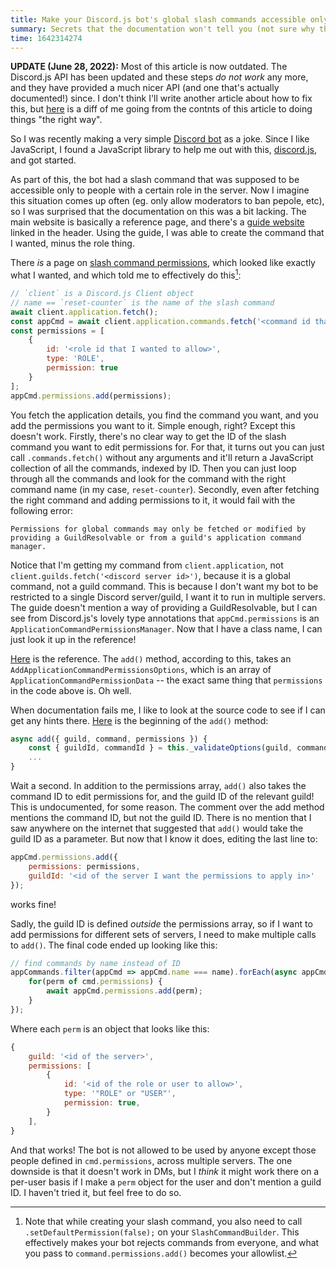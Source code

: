 ```yaml
---
title: Make your Discord.js bot's global slash commands accessible only to certain roles
summary: Secrets that the documentation won't tell you (not sure why though).
time: 1642314274
---
```


**UPDATE (June 28, 2022):** Most of this article is now outdated. The Discord.js API has been updated and these steps _do not work_ any more, and they have provided a much nicer API (and one that's actually documented!) since. I don't think I'll write another article about how to fix this, but [here](https://github.com/tendstofortytwo/counter-bot/commit/5d39629082d59297418b5be23df5b90b1db16bf0) is a diff of me going from the contnts of this article to doing things "the right way".

So I was recently making a very simple [Discord bot](https://github.com/namansood/counter-bot) as a joke. Since I like JavaScript, I found a JavaScript library to help me out with this, [discord.js](https://discord.js.org), and got started.

As part of this, the bot had a slash command that was supposed to be accessible only to people with a certain role in the server. Now I imagine this situation comes up often (eg. only allow moderators to ban pepole, etc), so I was surprised that the documentation on this was a bit lacking. The main website is basically a reference page, and there's a [guide website](https://discordjs.guide) linked in the header. Using the guide, I was able to create the command that I wanted, minus the role thing.

There *is* a page on [slash command permissions](https://discordjs.guide/interactions/slash-command-permissions.html), which looked like exactly what I wanted, and which told me to effectively do this[^1]:

```js
// `client` is a Discord.js Client object
// name == `reset-counter` is the name of the slash command
await client.application.fetch();
const appCmd = await client.application.commands.fetch('<command id that I wanted to edit permissions for>');
const permissions = [
    {
        id: '<role id that I wanted to allow>',
        type: 'ROLE',
        permission: true
    }
];
appCmd.permissions.add(permissions);
```

You fetch the application details, you find the command you want, and you add the permissions you want to it. Simple enough, right? Except this doesn't work. Firstly, there's no clear way to get the ID of the slash command you want to edit permissions for. For that, it turns out you can just call `.commands.fetch()` without any arguments and it'll return a JavaScript collection of all the commands, indexed by ID. Then you can just loop through all the commands and look for the command with the right command name (in my case, `reset-counter`). Secondly, even after fetching the right command and adding permissions to it, it would fail with the following error:

```
Permissions for global commands may only be fetched or modified by providing a GuildResolvable or from a guild's application command manager.
```

Notice that I'm getting my command from `client.application`, not `client.guilds.fetch('<discord server id>')`, because it is a global command, not a guild command. This is because I don't want my bot to be restricted to a single Discord server/guild, I want it to run in multiple servers. The guide doesn't mention a way of providing a GuildResolvable, but I can see from Discord.js's lovely type annotations that `appCmd.permissions` is an `ApplicationCommandPermissionsManager`. Now that I have a class name, I can just look it up in the reference!

[Here](https://discord.js.org/#/docs/discord.js/stable/class/ApplicationCommandPermissionsManager) is the reference. The `add()` method, according to this, takes an `AddApplicationCommandPermissionsOptions`, which is an array of `ApplicationCommandPermissionData` -- the exact same thing that `permissions` in the code above is. Oh well.

When documentation fails me, I like to look at the source code to see if I can get any hints there. [Here](https://github.com/discordjs/discord.js/blob/988a51b7641f8b33cc9387664605ddc02134859d/src/managers/ApplicationCommandPermissionsManager.js#L222) is the beginning of the `add()` method:

```js
async add({ guild, command, permissions }) {
    const { guildId, commandId } = this._validateOptions(guild, command);
    ...
}
```

Wait a second. In addition to the permissions array, `add()` also takes the command ID to edit permissions for, and the guild ID of the relevant guild! This is undocumented, for some reason. The comment over the add method mentions the command ID, but not the guild ID. There is no mention that I saw anywhere on the internet that suggested that `add()` would take the guild ID as a parameter. But now that I know it does, editing the last line to:

```js
appCmd.permissions.add({
    permissions: permissions,
    guildId: '<id of the server I want the permissions to apply in>'
});
```

works fine!

Sadly, the guild ID is defined _outside_ the permissions array, so if I want to add permissions for different sets of servers, I need to make multiple calls to `add()`. The final code ended up looking like this:

```js
// find commands by name instead of ID
appCommands.filter(appCmd => appCmd.name === name).forEach(async appCmd => {
    for(perm of cmd.permissions) {
        await appCmd.permissions.add(perm);
    }
});
```

Where each `perm` is an object that looks like this:

```js
{ 
    guild: '<id of the server>',
    permissions: [
        {
            id: '<id of the role or user to allow>',
            type: '"ROLE" or "USER"',
            permission: true,
        }
    ],
}
```

And that works! The bot is not allowed to be used by anyone except those people defined in `cmd.permissions`, across multiple servers. The one downside is that it doesn't work in DMs, but I *think* it might work there on a per-user basis if I make a `perm` object for the user and don't mention a guild ID. I haven't tried it, but feel free to do so.

[^1]: Note that while creating your slash command, you also need to call `.setDefaultPermission(false);` on your `SlashCommandBuilder`. This effectively makes your bot rejects commands from everyone, and what you pass to `command.permissions.add()` becomes your allowlist.

